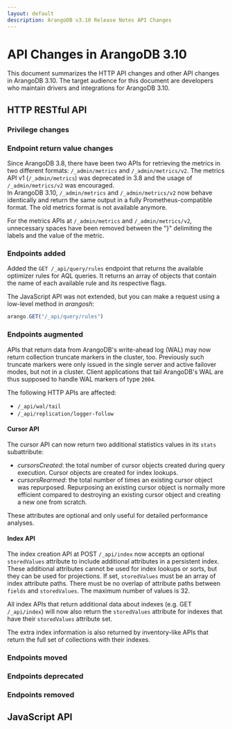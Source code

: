 ```yaml
---
layout: default
description: ArangoDB v3.10 Release Notes API Changes
---
```

API Changes in ArangoDB 3.10
============================

This document summarizes the HTTP API changes and other API changes in ArangoDB 3.10.
The target audience for this document are developers who maintain drivers and
integrations for ArangoDB 3.10.

## HTTP RESTful API

### Privilege changes

### Endpoint return value changes

Since ArangoDB 3.8, there have been two APIs for retrieving the metrics in two different formats: `/_admin/metrics` and `/_admin/metrics/v2`. The metrics API v1 (`/_admin/metrics`) was deprecated in 3.8 and the usage of `/_admin/metrics/v2` was encouraged.  
In ArangoDB 3.10, `/_admin/metrics` and `/_admin/metrics/v2` now behave identically and return the same output in a fully Prometheus-compatible format. The old metrics format is not available anymore.

For the metrics APIs at `/_admin/metrics` and `/_admin/metrics/v2`, unnecessary spaces have been removed between the "}" delimiting the labels and the value of the metric.


### Endpoints added

Added the `GET /_api/query/rules` endpoint that returns the available
optimizer rules for AQL queries. It returns an array of objects that contain
the name of each available rule and its respective flags.

The JavaScript API was not extended, but you can make a request using a
low-level method in _arangosh_:

```js
arango.GET("/_api/query/rules")
```

### Endpoints augmented

APIs that return data from ArangoDB's write-ahead log (WAL) may now return
collection truncate markers in the cluster, too. Previously such truncate
markers were only issued in the single server and active failover modes, but not
in a cluster. Client applications that tail ArangoDB's WAL are thus supposed
to handle WAL markers of type `2004`.

The following HTTP APIs are affected:
* `/_api/wal/tail`
* `/_api/replication/logger-follow`

#### Cursor API

The cursor API can now return two additional statistics values in its `stats` subattribute:

* *cursorsCreated*: the total number of cursor objects created during query execution. Cursor
  objects are created for index lookups.
* *cursorsRearmed*: the total number of times an existing cursor object was repurposed. 
  Repurposing an existing cursor object is normally more efficient compared to destroying an 
  existing cursor object and creating a new one from scratch.

These attributes are optional and only useful for detailed performance analyses.

#### Index API

The index creation API at POST `/_api/index` now accepts an optional `storedValues` 
attribute to include additional attributes in a persistent index.
These additional attributes cannot be used for index lookups or sorts, but they
can be used for projections.
If set, `storedValues` must be an array of index attribute paths. There must be no
overlap of attribute paths between `fields` and `storedValues`. The maximum number
of values is 32.

All index APIs that return additional data about indexes (e.g. GET `/_api/index`)
will now also return the `storedValues` attribute for indexes that have their
`storedValues` attribute set.

The extra index information is also returned by inventory-like APIs that return
the full set of collections with their indexes.


### Endpoints moved

### Endpoints deprecated

### Endpoints removed

## JavaScript API



